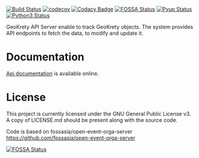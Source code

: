 [![Build Status](https://travis-ci.org/geokrety/geokrety-api.svg?branch=master)](https://travis-ci.org/geokrety/geokrety-api)
[![codecov](https://codecov.io/gh/geokrety/geokrety-api/branch/master/graph/badge.svg)](https://codecov.io/gh/geokrety/geokrety-api)
[![Codacy Badge](https://api.codacy.com/project/badge/Grade/6cd7257a0bba42fc85b4d816b5e3cf59)](https://www.codacy.com/app/GeoKrety/geokrety-api?utm_source=github.com&amp;utm_medium=referral&amp;utm_content=geokrety/geokrety-api&amp;utm_campaign=Badge_Grade)
[![FOSSA Status](https://app.fossa.io/api/projects/git%2Bgithub.com%2Fgeokrety%2Fgeokrety-api.svg?type=shield)](https://app.fossa.io/projects/git%2Bgithub.com%2Fgeokrety%2Fgeokrety-api?ref=badge_shield)
[![Pyup Status](https://pyup.io/repos/github/geokrety/geokrety-api/shield.svg)](https://pyup.io/repos/github/geokrety/geokrety-api/shield.svg)
[![Python3 Status](https://pyup.io/repos/github/geokrety/geokrety-api/python-3-shield.svg)](https://pyup.io/repos/github/geokrety/geokrety-api/python-3-shield.svg)


GeoKrety API Server enable to track GeoKrety objects. The system provides API endpoints to fetch the data, to modify and update it.


# Documentation

[Api documentation](https://geokrety.github.io/geokrety-api/index.html) is available online.

# License

This project is currently licensed under the GNU General Public License v3. A copy of LICENSE.md should be present along with the source code.

Code is based on fossasia/open-event-orga-server https://github.com/fossasia/open-event-orga-server


[![FOSSA Status](https://app.fossa.io/api/projects/git%2Bgithub.com%2Fgeokrety%2Fgeokrety-api.svg?type=large)](https://app.fossa.io/projects/git%2Bgithub.com%2Fgeokrety%2Fgeokrety-api?ref=badge_large)
